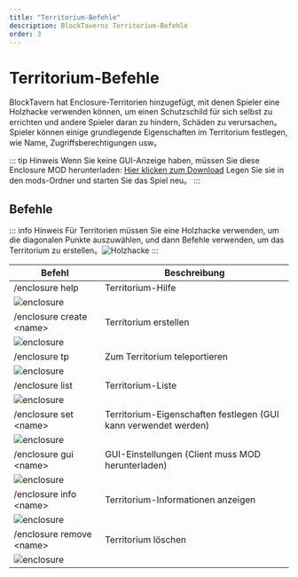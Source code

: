 ```yaml
---
title: "Territorium-Befehle"
description: BlockTaverns Territorium-Befehle
order: 3
---
```


# Territorium-Befehle
BlockTavern hat Enclosure-Territorien hinzugefügt, mit denen Spieler eine Holzhacke verwenden können, um einen Schutzschild für sich selbst zu errichten und andere Spieler daran zu hindern, Schäden zu verursachen。 Spieler können einige grundlegende Eigenschaften im Territorium festlegen, wie Name, Zugriffsberechtigungen usw。

::: tip Hinweis
Wenn Sie keine GUI-Anzeige haben, müssen Sie diese Enclosure MOD herunterladen: [Hier klicken zum Download](/assets/GameplayGuide/enclosure-order/[领地]enclosure-fabric-0.4.5+1.21.jar) 
Legen Sie sie in den mods-Ordner und starten Sie das Spiel neu。
:::

## Befehle

::: info Hinweis
Für Territorien müssen Sie eine Holzhacke verwenden, um die diagonalen Punkte auszuwählen, und dann Befehle verwenden, um das Territorium zu erstellen。![Holzhacke](/assets/GameplayGuide/enclosure-order/wooden_hoe.png "Holzhacke")
:::


| Befehl | Beschreibung |
| --- | --- |
| /enclosure help | Territorium-Hilfe |
| ![enclosure](/assets/GameplayGuide/enclosure-order/enclosure-order01.png) |  |
| /enclosure create \<name\> | Territorium erstellen |
| ![enclosure](/assets/GameplayGuide/enclosure-order/enclosure-order02.png) |  |
| /enclosure tp | Zum Territorium teleportieren |
| ![enclosure](/assets/GameplayGuide/enclosure-order/enclosure-order03.png) |  |
| /enclosure list | Territorium-Liste |
| ![enclosure](/assets/GameplayGuide/enclosure-order/enclosure-order04.png) |  |
| /enclosure set \<name\> | Territorium-Eigenschaften festlegen (GUI kann verwendet werden) |
| ![enclosure](/assets/GameplayGuide/enclosure-order/enclosure-order05.png) |  |
| /enclosure gui \<name\> | GUI-Einstellungen (Client muss MOD herunterladen) |
| ![enclosure](/assets/GameplayGuide/enclosure-order/enclosure-order06.png) |  |
| /enclosure info \<name\> | Territorium-Informationen anzeigen |
| ![enclosure](/assets/GameplayGuide/enclosure-order/enclosure-order07.png) |  |
| /enclosure remove \<name\> | Territorium löschen |
| ![enclosure](/assets/GameplayGuide/enclosure-order/enclosure-order08.png) |  |



<Contributors />

<GitHistoryInformation />